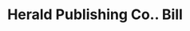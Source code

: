 ---
doi: 10.7916/D8NZ9KP0
date_other: '1890'
date_other_textual: 1890-1899
form: printed ephemera
genre:
- Invoices
name:
- Herald Publishing Co.
object_in_context_url: https://biggert.cul.columbia.edu/items/view/ave_biggert_00745
subject_hierarchical_geographic:
- Helena, Montana, United States
subject_name:
- Herald Publishing Co.
title: Herald Publishing Co.. Bill
sort_title: Herald Publishing Co.. Bill
call_number: ave_biggert_00745
coordinates:
- 46.595805,-112.027031
pid: ave_biggert_00745
identifiers: ave_biggert_00745
thumbnail: https://derivativo-2.library.columbia.edu/iiif/2/ldpd:345294/full/!256,256/0/native.jpg
permalink: "/items/ave_biggert_00745/"
layout: iiif-image-page
---